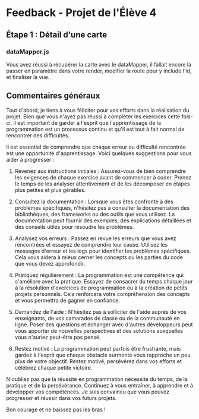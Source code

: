 # Feedback - Projet de l'Élève 4

## Étape 1 : Détail d'une carte
### dataMapper.js

Vous avez réussi à récupérer la carte avec le dataMapper, il fallait encore la passer en paramètre dans votre render, modifier la route pour y include l'id, et finaliser la vue.

## Commentaires généraux

Tout d'abord, je tiens à vous féliciter pour vos efforts dans la réalisation du projet. Bien que vous n'ayez pas réussi à compléter les exercices cette fois-ci, il est important de garder à l'esprit que l'apprentissage de la programmation est un processus continu et qu'il est tout à fait normal de rencontrer des difficultés.

Il est essentiel de comprendre que chaque erreur ou difficulté rencontrée est une opportunité d'apprentissage. Voici quelques suggestions pour vous aider à progresser :

1. Revenez aux instructions initiales : Assurez-vous de bien comprendre les exigences de chaque exercice avant de commencer à coder. Prenez le temps de les analyser attentivement et de les décomposer en étapes plus petites et plus gérables.

2. Consultez la documentation : Lorsque vous êtes confronté à des problèmes spécifiques, n'hésitez pas à consulter la documentation des bibliothèques, des frameworks ou des outils que vous utilisez. La documentation peut fournir des exemples, des explications détaillées et des conseils utiles pour résoudre les problèmes.

3. Analysez vos erreurs : Passez en revue les erreurs que vous avez rencontrées et essayez de comprendre leur cause. Utilisez les messages d'erreur et les logs pour identifier les problèmes spécifiques. Cela vous aidera à mieux cerner les concepts ou les parties du code que vous devez approfondir.

4. Pratiquez régulièrement : La programmation est une compétence qui s'améliore avec la pratique. Essayez de consacrer du temps chaque jour à la résolution d'exercices de programmation ou à la création de petits projets personnels. Cela renforcera votre compréhension des concepts et vous permettra de gagner en confiance.

5. Demandez de l'aide : N'hésitez pas à solliciter de l'aide auprès de vos enseignants, de vos camarades de classe ou de la communauté en ligne. Poser des questions et échanger avec d'autres développeurs peut vous apporter de nouvelles perspectives et des solutions auxquelles vous n'auriez peut-être pas pensé.

6. Restez motivé : La programmation peut parfois être frustrante, mais gardez à l'esprit que chaque obstacle surmonté vous rapproche un peu plus de votre objectif. Restez motivé, persévérez dans vos efforts et célébrez chaque petite victoire.

N'oubliez pas que la réussite en programmation nécessite du temps, de la pratique et de la persévérance. Continuez à vous entraîner, à apprendre et à développer vos compétences. Je suis convaincu que vous pouvez progresser et réussir dans vos futurs projets.

Bon courage et ne baissez pas les bras !

